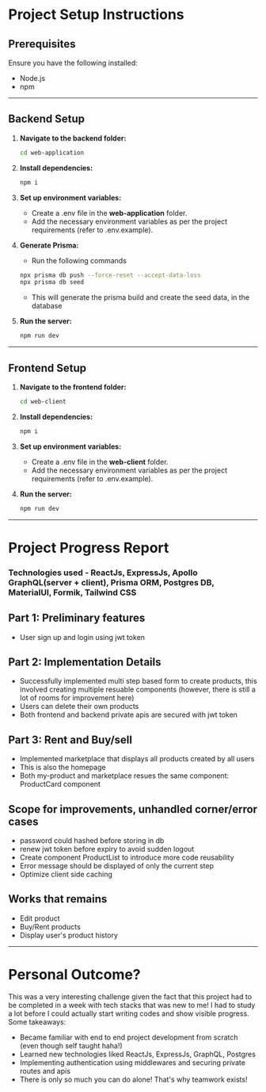 # Project Setup Instructions

## Prerequisites
Ensure you have the following installed:
- Node.js
- npm

---------

## Backend Setup

1. **Navigate to the backend folder:**
   ```sh
   cd web-application
    ```
    
2. **Install dependencies:**
   ```sh
   npm i
    ```

3. **Set up environment variables:**

    - Create a .env file in the **web-application** folder.
    - Add the necessary environment variables as per the project requirements (refer to .env.example).

4. **Generate Prisma:**
    - Run the following commands
    ```sh
    npx prisma db push --force-reset --accept-data-loss
    npx prisma db seed
    ```
    - This will generate the prisma build and create the seed data, in the database

5. **Run the server:**
    ```sh
    npm run dev
    ```
-------------

## Frontend Setup

1. **Navigate to the frontend folder:**
   ```sh
   cd web-client
    ```
    
2. **Install dependencies:**
   ```sh
   npm i
    ```

3. **Set up environment variables:**

    - Create a .env file in the **web-client** folder.
    - Add the necessary environment variables as per the project requirements (refer to .env.example).

4. **Run the server:**
    ```sh
    npm run dev
    ```

----------

# Project Progress Report

### Technologies used - ReactJs, ExpressJs, Apollo GraphQL(server + client), Prisma ORM, Postgres DB, MaterialUI, Formik, Tailwind CSS

## Part 1: Preliminary features
- User sign up and login using jwt token

## Part 2: Implementation Details
- Successfully implemented multi step based form to create products, this involved creating multiple resuable components (however, there is still a lot of rooms for improvement here)
- Users can delete their own products
- Both frontend and backend private apis are secured with jwt token

## Part 3: Rent and Buy/sell
- Implemented marketplace that displays all products created by all users
- This is also the homepage
- Both my-product and marketplace resues the same component: ProductCard component

## Scope for improvements, unhandled corner/error cases
- password could hashed before storing in db
- renew jwt token before expiry to avoid sudden logout
- Create component ProductList to introduce more code reusability
- Error message should be displayed of only the current step
- Optimize client side caching

## Works that remains
- Edit product
- Buy/Rent products
- Display user's product history

-----------

# Personal Outcome?

This was a very interesting challenge given the fact that this project had to be completed in a week with tech stacks that was new to me! I had to study a lot before I could actually start writing codes and show visible progress. Some takeaways:
- Became familiar with end to end project development from scratch (even though self taught haha!)
- Learned new technologies liked ReactJs, ExpressJs, GraphQL, Postgres
- Implementing authentication using middlewares and securing private routes and apis
- There is only so much you can do alone! That's why teamwork exists!
